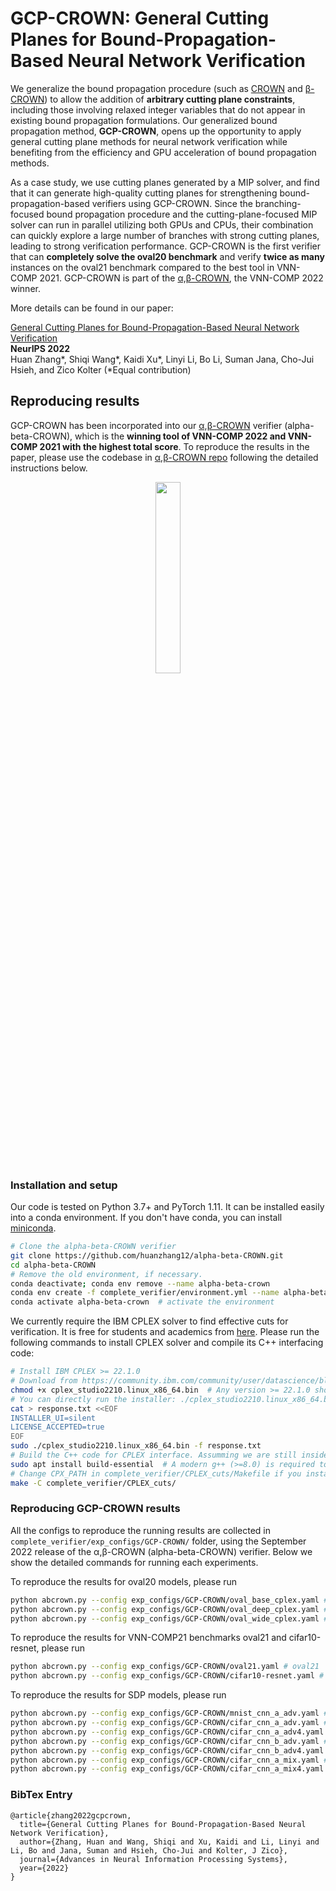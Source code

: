 # GCP-CROWN: General Cutting Planes for Bound-Propagation-Based Neural Network Verification

We generalize the bound propagation procedure (such as [CROWN](https://arxiv.org/pdf/1811.00866.pdf) and [β-CROWN](https://arxiv.org/pdf/2103.06624.pdf)) to allow the addition of **arbitrary cutting plane constraints**, including those involving relaxed integer variables that do not appear in existing bound propagation formulations. Our generalized bound propagation method, **GCP-CROWN**, opens up the opportunity to apply general cutting plane methods for neural network verification while benefiting from the efficiency and GPU acceleration of bound propagation methods.

As a case study, we use cutting planes generated by a MIP solver, and find that it can generate high-quality cutting planes for strengthening bound-propagation-based verifiers using GCP-CROWN. Since the branching-focused bound propagation procedure and the cutting-plane-focused MIP solver can run in parallel utilizing both GPUs and CPUs, their combination can quickly explore a large number of branches with strong cutting planes, leading to strong verification performance. GCP-CROWN is the first verifier that can **completely solve the oval20 benchmark** and verify **twice as many** instances on the oval21 benchmark compared to the best tool in VNN-COMP 2021. GCP-CROWN is part of the [α,β-CROWN](http://abcrown.org), the VNN-COMP 2022 winner.

More details can be found in our paper:

[General Cutting Planes for Bound-Propagation-Based Neural Network Verification](https://arxiv.org/pdf/2208.05740.pdf)  
**NeurIPS 2022**  
Huan Zhang\*, Shiqi Wang\*, Kaidi Xu\*, Linyi Li, Bo Li, Suman Jana, Cho-Jui Hsieh, and Zico Kolter (\*Equal contribution)

## Reproducing results

GCP-CROWN has been incorporated into our [α,β-CROWN](http://abcrown.org) verifier (alpha-beta-CROWN), which is the **winning tool of VNN-COMP 2022 and VNN-COMP 2021 with the highest total score**. To reproduce the results in the paper, please use the codebase in [α,β-CROWN repo](http://abcrown.org) following the detailed instructions below.

<p align="center">
<a href="https://abcrown.org"><img src="https://www.huan-zhang.com/images/upload/alpha-beta-crown/logo_2022.png" width="28%"></a>
</p>

### Installation and setup

Our code is tested on Python 3.7+ and PyTorch 1.11. It can be installed
easily into a conda environment. If you don't have conda, you can install
[miniconda](https://docs.conda.io/en/latest/miniconda.html).

```bash
# Clone the alpha-beta-CROWN verifier
git clone https://github.com/huanzhang12/alpha-beta-CROWN.git
cd alpha-beta-CROWN
# Remove the old environment, if necessary.
conda deactivate; conda env remove --name alpha-beta-crown
conda env create -f complete_verifier/environment.yml --name alpha-beta-crown  # install all dependents into the alpha-beta-crown environment
conda activate alpha-beta-crown  # activate the environment
```

We currently require the IBM CPLEX solver to find effective cuts for verification. It is free for students and
academics from
[here](https://community.ibm.com/community/user/datascience/blogs/xavier-nodet1/2020/07/09/cplex-free-for-students).
Please run the following commands to install CPLEX solver and compile its C++ interfacing code:

```bash
# Install IBM CPLEX >= 22.1.0
# Download from https://community.ibm.com/community/user/datascience/blogs/xavier-nodet1/2020/07/09/cplex-free-for-students
chmod +x cplex_studio2210.linux_x86_64.bin  # Any version >= 22.1.0 should work. Change executable name here.
# You can directly run the installer: ./cplex_studio2210.linux_x86_64.bin; the response.txt created below is for non-interactive installation.
cat > response.txt <<EOF
INSTALLER_UI=silent
LICENSE_ACCEPTED=true
EOF
sudo ./cplex_studio2210.linux_x86_64.bin -f response.txt
# Build the C++ code for CPLEX interface. Assumming we are still inside the alpha-beta-CROWN folder.
sudo apt install build-essential  # A modern g++ (>=8.0) is required to compile the code.
# Change CPX_PATH in complete_verifier/CPLEX_cuts/Makefile if you installed CPlex to a non-default location, like inside your home folder.
make -C complete_verifier/CPLEX_cuts/
```

### Reproducing GCP-CROWN results

All the configs to reproduce the running results are collected in `complete_verifier/exp_configs/GCP-CROWN/` folder, using the September 2022 release of the α,β-CROWN (alpha-beta-CROWN) verifier. Below we show the detailed commands for running each experiments.

To reproduce the results for oval20 models, please run
```bash
python abcrown.py --config exp_configs/GCP-CROWN/oval_base_cplex.yaml # oval20 base
python abcrown.py --config exp_configs/GCP-CROWN/oval_deep_cplex.yaml # oval20 deep
python abcrown.py --config exp_configs/GCP-CROWN/oval_wide_cplex.yaml # oval20 wide
```

To reproduce the results for VNN-COMP21 benchmarks oval21 and cifar10-resnet, please run
```bash
python abcrown.py --config exp_configs/GCP-CROWN/oval21.yaml # oval21
python abcrown.py --config exp_configs/GCP-CROWN/cifar10-resnet.yaml # cifar10-resnet
```

To reproduce the results for SDP models, please run
```bash
python abcrown.py --config exp_configs/GCP-CROWN/mnist_cnn_a_adv.yaml # mnist_cnn_a_adv
python abcrown.py --config exp_configs/GCP-CROWN/cifar_cnn_a_adv.yaml # cifar_cnn_a_adv
python abcrown.py --config exp_configs/GCP-CROWN/cifar_cnn_a_adv4.yaml # cifar_cnn_a_adv4
python abcrown.py --config exp_configs/GCP-CROWN/cifar_cnn_b_adv.yaml # cifar_cnn_b_adv
python abcrown.py --config exp_configs/GCP-CROWN/cifar_cnn_b_adv4.yaml # cifar_cnn_b_adv4
python abcrown.py --config exp_configs/GCP-CROWN/cifar_cnn_a_mix.yaml # cifar_cnn_a_mix
python abcrown.py --config exp_configs/GCP-CROWN/cifar_cnn_a_mix4.yaml # cifar_cnn_a_mix4
```


### BibTex Entry

```
@article{zhang2022gcpcrown,
  title={General Cutting Planes for Bound-Propagation-Based Neural Network Verification},
  author={Zhang, Huan and Wang, Shiqi and Xu, Kaidi and Li, Linyi and Li, Bo and Jana, Suman and Hsieh, Cho-Jui and Kolter, J Zico},
  journal={Advances in Neural Information Processing Systems},
  year={2022}
}
```
